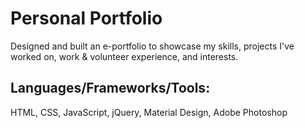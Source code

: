# Personal Portfolio 


Designed and built an e-portfolio to showcase my skills, projects I've worked on, work & volunteer experience, and interests. 

## Languages/Frameworks/Tools:  
HTML, CSS, JavaScript, jQuery, Material Design, Adobe Photoshop
